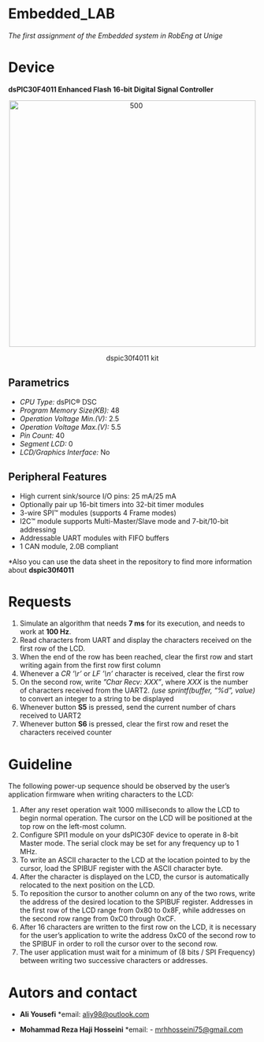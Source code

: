 # Embedded_LAB

_The first assignment of the Embedded system in RobEng at Unige_

Device 
===============

**dsPIC30F4011 Enhanced Flash 16-bit Digital Signal Controller**

<p align="center">
<img width="500" src="https://user-images.githubusercontent.com/80394968/201785505-84ed5f1d-2dfd-40be-8d2e-e7f4d976f9d3.png" alt="500">
</p>
</p>
<p align="center">
dspic30f4011 kit
</p>

Parametrics
------------

- _CPU Type:_	                dsPIC® DSC
- _Program Memory Size(KB):_	  48
- _Operation Voltage Min.(V):_	2.5
- _Operation Voltage Max.(V):_	5.5
- _Pin Count:_	                40
- _Segment LCD:_	              0
- _LCD/Graphics Interface:_  	No

Peripheral Features
---------------------

- High current sink/source I/O pins: 25 mA/25 mA
- Optionally pair up 16-bit timers into 32-bit timer modules
- 3-wire SPI™ modules (supports 4 Frame modes)
- I2C™ module supports Multi-Master/Slave mode and 7-bit/10-bit addressing
- Addressable UART modules with FIFO buffers
- 1 CAN module, 2.0B compliant

*Also you can use the data sheet in the repository to find more information about __dspic30f4011__

Requests
===============

1. Simulate an algorithm that needs __7 ms__ for its execution, and needs to work at __100 Hz__.
2. Read characters from UART and display the characters received on the first row of the LCD.
3. When the end of the row has been reached, clear the first row and start writing again from the first row first column
4. Whenever a _CR ’\r’_ or _LF ’\n’_ character is received, clear the first row
5. On the second row, write _”Char Recv: XXX”_, where _XXX_ is the number of characters received from the UART2. _(use sprintf(buffer, “%d”, value)_ to convert an integer to a string to be displayed
6. Whenever button __S5__ is pressed, send the current number of chars received to UART2
7. Whenever button __S6__ is pressed, clear the first row and reset the characters received counter

Guideline
============

The following power-up sequence should be observed by the user’s application firmware when writing characters to the LCD:

1. After any reset operation wait 1000 milliseconds to allow the LCD to begin normal operation. The cursor on the LCD will be positioned at the top row on the
left-most column.
2. Configure SPI1 module on your dsPIC30F device to operate in 8-bit Master mode. The serial clock may be set for any frequency up to 1 MHz.
3. To write an ASCII character to the LCD at the location pointed to by the cursor, load the SPIBUF register with the ASCII character byte.
4. After the character is displayed on the LCD, the cursor is automatically relocated to the next position on the LCD.
5. To reposition the cursor to another column on any of the two rows, write the address of the desired location to the SPIBUF register. Addresses in the first row
of the LCD range from 0x80 to 0x8F, while addresses on the second row range from 0xC0 through 0xCF.
6. After 16 characters are written to the first row on the LCD, it is necessary for the user’s application to write the address 0xC0 of the second row to the SPIBUF in order to roll the cursor over to the second row.
7. The user application must wait for a minimum of (8 bits / SPI Frequency) between writing two successive characters or addresses.

Autors and contact
===================
- __Ali Yousefi__  *email: <aliy98@outlook.com>

- __Mohammad Reza Haji Hosseini__ *email: - <mrhhosseini75@gmail.com>
